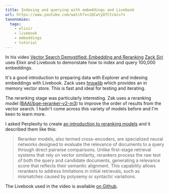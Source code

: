 ```yaml
---
title: Indexing and querying with embeddings and Livebook
url: https://www.youtube.com/watch?v=1QCwtyQ7Ctc&t=7s
taxonomies:
  tags:
    - elixir
    - livebook
    - embeddings
    - tutorial
---
```


In his video [Vector Search Demystified: Embedding and Reranking](https://www.youtube.com/watch?v=1QCwtyQ7Ctc&t=7s)
 [Zack Siri](https://zacksiri.dev/) uses Elixir and Livebook to demonstate how to index and query 100,000 embeddings.

It's a good introduction to preparing data with Explorer and indexing embeddings with Livebook. Zack uses [hnswlib](https://github.com/elixir-nx/hnswlib)
which provides an in memory vector store. This is fast and ideal for testing and iterating.

The reranking stage was particularly interesting. Zak uses a reranking model ([BAAI/bge-reranker-v2-m3](https://huggingface.co/BAAI/bge-reranker-v2-m3)) to improve the order of results from the vector search. I hadn't come across this variety of models before and I'm keen to learn more.

I asked Perplexity to create [an introduction to reranking models](https://www.perplexity.ai/search/give-me-an-introduction-to-rer-wGp9Z5BBTv6MecfZE2dreA) and it described them like this:

> Reranker models, also termed cross-encoders, are specialized neural networks designed to evaluate the relevance of documents to a query through direct pairwise comparisons. Unlike first-stage retrieval systems that rely on vector similarity, rerankers process the raw text of both the query and candidate documents, generating a relevance score that reflects their semantic alignment. This capability allows rerankers to address limitations in initial retrievals, such as mismatches caused by polysemy or syntactic variations.

The Livebook used in the video is available [on Github](https://github.com/zacksiri/notebooks/blob/main/vector-embeddings.livemd).
